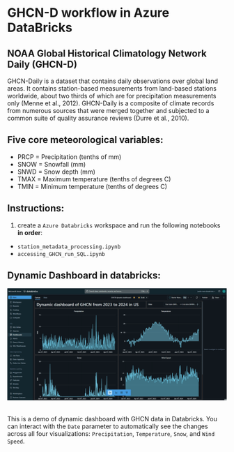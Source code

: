 # GHCN-D workflow in Azure DataBricks

## NOAA Global Historical Climatology Network Daily (GHCN-D)
GHCN-Daily is a dataset that contains daily observations over global land areas. It contains station-based measurements from land-based stations worldwide, about two thirds of which are for precipitation measurements only (Menne et al., 2012). GHCN-Daily is a composite of climate records from numerous sources that were merged together and subjected to a common suite of quality assurance reviews (Durre et al., 2010).

## Five core meteorological variables:
- PRCP = Precipitation (tenths of mm)
- SNOW = Snowfall (mm)
- SNWD = Snow depth (mm)
- TMAX = Maximum temperature (tenths of degrees C)
- TMIN = Minimum temperature (tenths of degrees C)

## Instructions:
1. create a `Azure Databricks` workspace and run the following notebooks **in order**:
- `station_metadata_processing.ipynb` 
- `accessing_GHCN_run_SQL.ipynb`

## Dynamic Dashboard in databricks:

<div align=center>
<img src="images/GHCN_dynamic_dashboard.gif"/>
</div>

<br/>

This is a demo of dynamic dashboard with GHCN data in Databricks. You can interact with the `Date` parameter to automatically see the changes across all four visualizations: `Precipitation`, `Temperature`, `Snow`, and `Wind Speed`.  